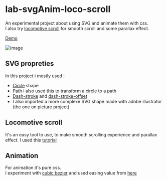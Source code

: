 # lab-svgAnim-loco-scroll

An experimental project about using SVG and animate them with css.  
I also try [locomotive scroll](https://github.com/locomotivemtl/locomotive-scroll) for smooth scroll and some parallax effect.  

[Demo](https://lab-mysvg-loco.herokuapp.com/)

![image](https://user-images.githubusercontent.com/98763680/156521293-ecd96f1e-c54b-43b3-aae0-874c415688c8.png)

## SVG propreties

In this project i mostly used :
- [Circle](https://developer.mozilla.org/fr/docs/Web/SVG/Element/circle) shape
- [Path](https://developer.mozilla.org/fr/docs/Web/SVG/Tutorial/Paths) i also used [this](https://codepen.io/jakob-e/pen/bgBegJ) to transform a circle to a path
- [Dash-stroke](https://css-tricks.com/almanac/properties/s/stroke-dasharray/) and [dash-stroke-offset](https://css-tricks.com/almanac/properties/s/stroke-dashoffset/) 
- I also imported a more complexe SVG shape made with adobe illustrator (the one on picture project)


## Locomotive scroll
It's an easy tool to use, to make smooth scrolling experience and parallax effect. I used this [tutorial](https://webdesign.tutsplus.com/tutorials/scrolling-website-with-locomotive-scroll-tailwind-css--cms-36943)

## Animation
For animation it's pure css.   
I experiment with [cubic bezier](https://youtube.com/shorts/BThr1pb77Fo?feature=share) and used easing value from [here](https://easings.net/fr)




